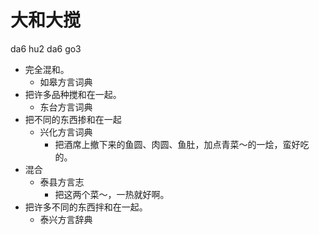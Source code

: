 









# 大和大搅
da6 hu2 da6 go3
+ 完全混和。
  * 如皋方言词典
+ 把许多品种搅和在一起。
  * 东台方言词典
+ 把不同的东西掺和在一起
  * 兴化方言词典
    - 把酒席上撤下来的鱼圆、肉圆、鱼肚，加点青菜～的一烩，蛮好吃的。
+ 混合
  * 泰县方言志
    - 把这两个菜～，一热就好啊。
+ 把许多不同的东西拌和在一起。
  * 泰兴方言辞典
